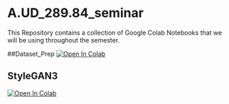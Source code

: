 # A.UD_289.84_seminar

This Repository contains a collection of Google Colab Notebooks that we will be using throughout the semester. 

##Dataset_Prep
[![Open In Colab](https://colab.research.google.com/assets/colab-badge.svg)](https://colab.research.google.com/github/chrober24/A.UD_289.84_seminar/blob/main/Dataset_Prep.ipynb)

## StyleGAN3
[![Open In Colab](https://colab.research.google.com/assets/colab-badge.svg)](https://colab.research.google.com/drive/1o4u94Rm9RJJ3eYkjvAfY9HDiQ1F2W3WK?usp=sharing)
